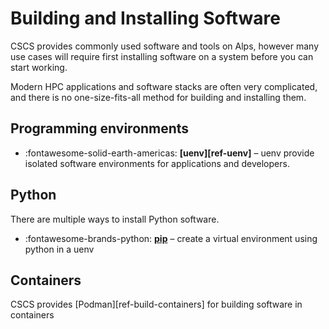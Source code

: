# Building and Installing Software

CSCS provides commonly used software and tools on Alps, however many use cases will require first installing software on a system before you can start working.

Modern HPC applications and software stacks are often very complicated, and there is no one-size-fits-all method for building and installing them.

## Programming environments

<div class="grid cards" markdown>

- :fontawesome-solid-earth-americas: __[uenv][ref-uenv]__ – uenv provide isolated software environments for applications and developers.

</div>

## Python

There are multiple ways to install Python software.

<div class="grid cards" markdown>

- :fontawesome-brands-python: __[pip]__ – create a virtual environment using python in a uenv

</div>

  [pip]: pip.md

## Containers

CSCS provides [Podman][ref-build-containers] for building software in containers
